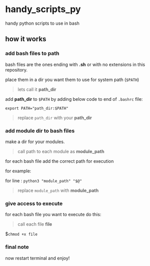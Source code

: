 # handy_scripts_py

handy python scripts to use in bash

## how it works

### add bash files to path

bash files are the ones ending with **.sh** or with no extensions in this repository.

place them in a dir you want them to use for system path (`$PATH`)

> lets call it **path_dir**

add **path_dir** to `$PATH` by adding below code to end of `.bashrc` file:

`export PATH="path_dir:$PATH"`

> replace `path_dir` with your **path_dir**

### add module dir to bash files

make a dir for your modules.

> call path to each module as **module_path**

for each bash file add the correct path for execution

for example:

for line : `python3 "module_path" "$@"`

> replace `module_path` with **module_path**

### give access to execute

for each bash file you want to execute do this:

> call each file **file**

\$`chmod +x file`

### final note

now restart terminal and enjoy!
